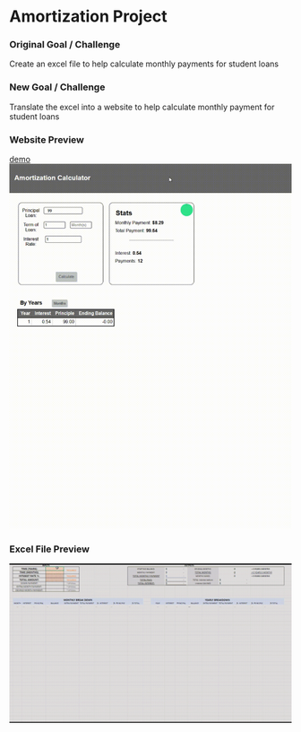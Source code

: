 # Amortization Project

### Original Goal / Challenge
Create an excel file to help calculate monthly payments for student loans

### New Goal / Challenge
Translate the excel into a website to help calculate monthly payment for student loans


### Website Preview
[demo](https://aaronsighs.github.io/Amortization-Calculator/)
[![preview2](Media/WebPreview.gif)](https://aaronsighs.github.io/Amortization-Calculator/)


### Excel File Preview 
![preview](Media/ExcelPreview.gif)
